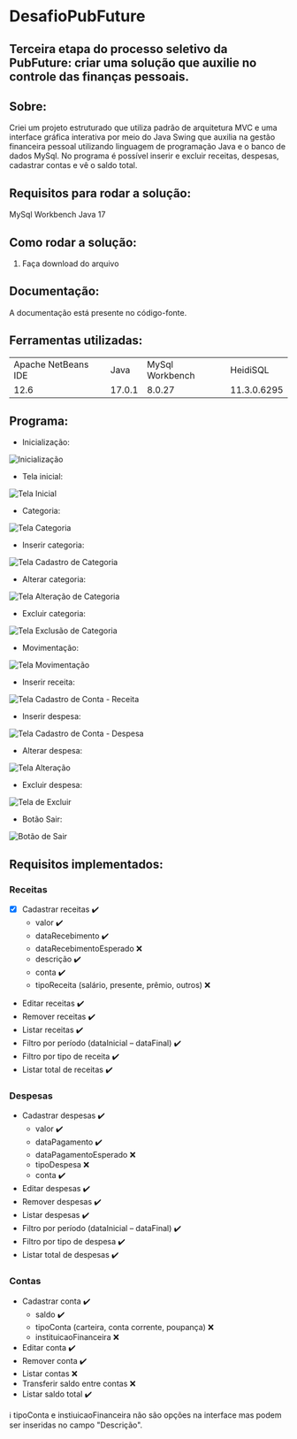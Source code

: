# DesafioPubFuture

## Terceira etapa do processo seletivo da PubFuture: criar uma solução que auxilie no controle das finanças pessoais.



## Sobre: 
Criei um projeto estruturado que utiliza padrão de arquitetura MVC e uma interface gráfica interativa por meio do Java Swing que auxilia na gestão financeira pessoal utilizando linguagem de programação Java e o banco de dados MySql. No programa é possível inserir e excluir receitas, despesas, cadastrar contas e vê o saldo total. 

## Requisitos para rodar a solução:
MySql Workbench
Java 17

## Como rodar a solução:
1. Faça download do arquivo 

## Documentação: 
A documentação está presente no código-fonte.

## Ferramentas utilizadas:
<table>
 <tr> 
  <td>Apache NetBeans IDE</td>
  <td>Java</td>
  <td>MySql Workbench</td>
  <td>HeidiSQL</td>
 </tr>
<tr>
  <td>12.6</td>
  <td>17.0.1</td>
  <td>8.0.27</td>
  <td>11.3.0.6295</td>
 </tr>
</table>

## Programa:

- Inicialização:

![Inicialização](https://user-images.githubusercontent.com/95294368/149587246-01a38b8b-7b3f-469b-aad2-e5fac06db6f4.jpg)

- Tela inicial:

![Tela Inicial](https://user-images.githubusercontent.com/95294368/149587263-9628cd0a-f759-4c9f-b9db-a950ea4814aa.jpg)

- Categoria:

![Tela Categoria](https://user-images.githubusercontent.com/95294368/149587258-00c41d5a-3b9e-4df4-8fbf-d4579bae3929.jpg)

- Inserir categoria:

![Tela Cadastro de Categoria](https://user-images.githubusercontent.com/95294368/149587253-d4e2dd13-83e8-462a-8038-ca35a5e73afb.jpg)

- Alterar categoria:

![Tela Alteração de Categoria](https://user-images.githubusercontent.com/95294368/149587248-0127c301-36dc-43b6-9c01-bf614eca7982.jpg)

- Excluir categoria:

![Tela Exclusão de Categoria](https://user-images.githubusercontent.com/95294368/149587262-307adfa2-930c-4e42-a9d7-3c323cb119d3.jpg)

- Movimentação:

![Tela Movimentação](https://user-images.githubusercontent.com/95294368/149587240-d26553e6-8c46-4236-a4e5-86796f361cd3.jpg)

- Inserir receita:

![Tela Cadastro de Conta - Receita](https://user-images.githubusercontent.com/95294368/149587256-5ab90a95-6bce-43b5-9707-294c37846e4e.jpg)

- Inserir despesa:

![Tela Cadastro de Conta - Despesa](https://user-images.githubusercontent.com/95294368/149587254-e621866c-8a34-42bc-be66-24f53c362921.jpg)

- Alterar despesa:

![Tela Alteração](https://user-images.githubusercontent.com/95294368/149587250-75813b33-b323-4f34-b7b7-554723155389.jpg)

- Excluir despesa:

![Tela de Excluir](https://user-images.githubusercontent.com/95294368/149587260-c597d58e-4ba7-496f-848a-1670dc9b73f2.jpg)

- Botão Sair:

![Botão de Sair](https://user-images.githubusercontent.com/95294368/149587242-c458eb8d-91d6-4f27-9901-4c561252c601.jpg)


## Requisitos implementados: 

### Receitas
- [x] Cadastrar receitas ✔️
  - valor ✔️
  - dataRecebimento ✔️
  - dataRecebimentoEsperado ❌
  - descrição ✔️
  - conta ✔️
  - tipoReceita (salário, presente, prêmio, outros) ❌
- Editar receitas ✔️
- Remover receitas ✔️
- Listar receitas ✔️
- Filtro por período (dataInicial – dataFinal) ✔️
- Filtro por tipo de receita ✔️
- Listar total de receitas ✔️
### Despesas
- Cadastrar despesas ✔️
  - valor ✔️
  - dataPagamento ✔️
  - dataPagamentoEsperado ❌
  - tipoDespesa ❌
  - conta ✔️
- Editar despesas ✔️
- Remover despesas ✔️
- Listar despesas ✔️
- Filtro por período (dataInicial – dataFinal) ✔️
- Filtro por tipo de despesa ✔️
- Listar total de despesas ✔️
### Contas
- Cadastrar conta ✔️
  - saldo ✔️
  - tipoConta (carteira, conta corrente, poupança) ❌
  - instituicaoFinanceira ❌
- Editar conta ✔️
- Remover conta ✔️
- Listar contas ❌
- Transferir saldo entre contas ❌
- Listar saldo total ✔️

ℹ️ tipoConta e instiuicaoFinanceira não são opções na interface mas podem ser inseridas no campo "Descrição".
